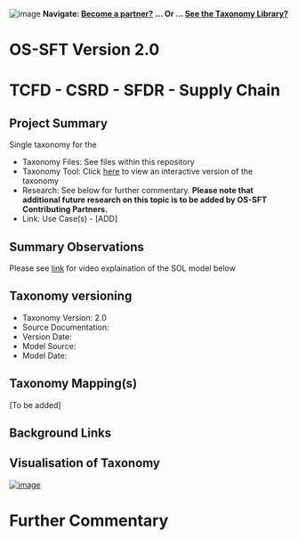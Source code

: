 ![image](https://user-images.githubusercontent.com/112073913/188821900-0c411acf-fbdd-4163-adc9-3ba4e2be78df.png)
**Navigate: [Become a partner?](https://github.com/OS-SFT/06-COLLABORATORS-PARTNERS)**
**... Or ... [See the Taxonomy Library?](https://github.com/orgs/OS-SFT/projects/2)**


# OS-SFT Version 2.0
# TCFD - CSRD - SFDR - Supply Chain

## Project Summary

Single taxonomy for the
- Taxonomy Files: See files within this repository
- Taxonomy Tool: Click [here](https://os-sft.solidatus.com/viewer/share/mNWdYvzwimym3AZTMu0pPFTmHNjKHsTK) to view an interactive version of the taxonomy
- Research: See below for further commentary. **Please note that additional future research on this topic is to be added by OS-SFT Contributing Partners.**
- Link: Use Case(s) - [ADD]

## Summary Observations
Please see [link](https://vimeo.com/user188894913/esg-carbon-emissions) for video explaination of the SOL model below


## Taxonomy versioning

- Taxonomy Version: 2.0
- Source Documentation: 
- Version Date: 
- Model Source:
- Model Date: 

## Taxonomy Mapping(s)

[To be added]

## Background Links



## Visualisation of Taxonomy
[![image](https://user-images.githubusercontent.com/112077283/225035648-05098e16-8f8d-497e-a95d-22720c21165d.png
"Click to open interactive Taxonomy Tool")](https://os-sft.solidatus.com/viewer/share/mNWdYvzwimym3AZTMu0pPFTmHNjKHsTK)



# Further Commentary

